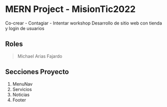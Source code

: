 # MERN Project - MisionTic2022 

Co-crear - Contagiar - Intentar
workshop Desarrollo de sitio web con tienda y login de usuarios

## Roles

> Michael Arias Fajardo

## Secciones Proyecto

1. MenuNav
2. Servicios 
3. Noticias
4. Footer